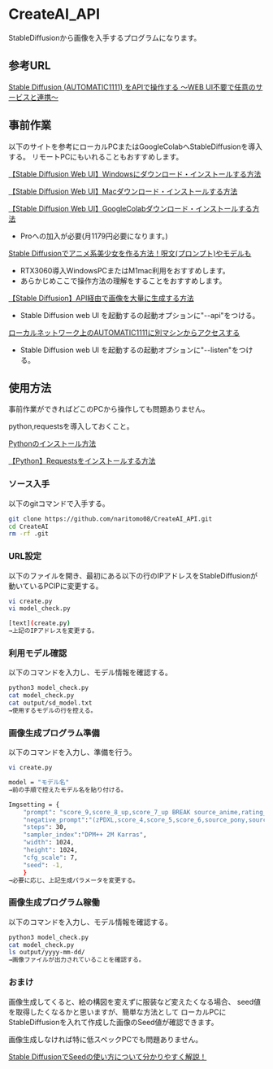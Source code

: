 # CreateAI_API

StableDiffusionから画像を入手するプログラムになります。

## 参考URL

[Stable Diffusion (AUTOMATIC1111) をAPIで操作する ～WEB UI不要で任意のサービスと連携～](https://note.com/rcat999/n/n1beb8d75d334#549b1d65-7771-4478-9578-af0377abb956)

## 事前作業

以下のサイトを参考にローカルPCまたはGoogleColabへStableDiffusionを導入する。
リモートPCにもいれることもおすすめします。

[【Stable Diffusion Web UI】Windowsにダウンロード・インストールする方法](https://soroban.highreso.jp/article/article-036)

[【Stable Diffusion Web UI】Macダウンロード・インストールする方法](https://soroban.highreso.jp/article/article-037)

[【Stable Diffusion Web UI】GoogleColabダウンロード・インストールする方法](https://soroban.highreso.jp/article/article-037)

* Proへの加入が必要(月1179円必要になります。)

[Stable Diffusionでアニメ系美少女を作る方法！呪文(プロンプト)やモデルも](https://romptn.com/article/6236)

* RTX3060導入WindowsPCまたはM1mac利用をおすすめします。
* あらかじめここで操作方法の理解をすることをおすすめします。

[【Stable Diffusion】API経由で画像を大量に生成する方法](https://product.plex.co.jp/entry/stable-diffusion-via-api)

* Stable Diffusion web UI を起動するの起動オプションに"--api"をつける。

[ローカルネットワーク上のAUTOMATIC1111に別マシンからアクセスする](https://qiita.com/kume_negitoro/items/2e4f667cf6e0aee9fab4)

* Stable Diffusion web UI を起動するの起動オプションに"--listen"をつける。

## 使用方法

事前作業ができればどこのPCから操作しても問題ありません。

python,requestsを導入しておくこと。

[Pythonのインストール方法](https://www.klv.co.jp/corner/python-opencv-python-install.html)

[【Python】Requestsをインストールする方法](https://pg-chain.com/python-requests-install)

### ソース入手

以下のgitコマンドで入手する。

```bash
git clone https://github.com/naritomo08/CreateAI_API.git
cd CreateAI
rm -rf .git
```

### URL設定

以下のファイルを開き、最初にある以下の行のIPアドレスをStableDiffusionが動いているPCIPに変更する。

```bash
vi create.py
vi model_check.py

[text](create.py)
→上記のIPアドレスを変更する。
```

### 利用モデル確認

以下のコマンドを入力し、モデル情報を確認する。

```bash
python3 model_check.py
cat model_check.py
cat output/sd_model.txt
→使用するモデルの行を控える。
```

### 画像生成プログラム準備

以下のコマンドを入力し、準備を行う。

```bash
vi create.py

model = "モデル名"
→前の手順で控えたモデル名を貼り付ける。

Imgsetting = {
	"prompt": "score_9,score_8_up,score_7_up BREAK source_anime,rating_explicit,(best quality, masterpiece, uncensored, high quality, ultra detailed, extremely detailed CG, beautiful face, beautiful eyes, beautiful hair, kawaii:1.2),1girl,solo,long hair,green hair,blue eyes,tanned skin,beach,at midnight,arms up behind,kind_smile,portrait,medium breasts,casual",
	"negative_prompt":"(zPDXL,score_4,score_5,score_6,source_pony,source_furry,source_cartoon,lowres,bad anatomy,bad hands,censored,text,error,missing fingers,extra digit,fewer digits,cropped,worst quality,low quality,normal quality,jpeg artifacts,signature,watermark,username,blurry,artist name,messy color,deformed fingers,bad,distracted,hyper realistic),nsfw,nude",
	"steps": 30,
	"sampler_index":"DPM++ 2M Karras",
	"width": 1024,
	"height": 1024,
	"cfg_scale": 7,
	"seed": -1,
	}
→必要に応じ、上記生成パラメータを変更する。
```

### 画像生成プログラム稼働

以下のコマンドを入力し、モデル情報を確認する。

```bash
python3 model_check.py
cat model_check.py
ls output/yyyy-mm-dd/
→画像ファイルが出力されていることを確認する。
```

### おまけ

画像生成してくると、絵の構図を変えずに服装など変えたくなる場合、
seed値を取得したくなるかと思いますが、簡単な方法として
ローカルPCにStableDiffusionを入れて作成した画像のSeed値が確認できます。

画像生成しなければ特に低スペックPCでも問題ありません。

[Stable DiffusionでSeedの使い方について分かりやすく解説！](https://ai-illust-kouryaku.com/?p=4000#index_id1)
